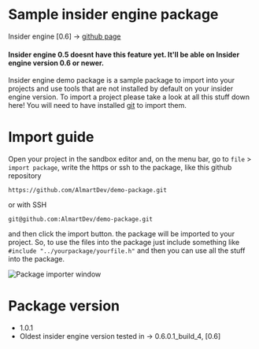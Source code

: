 # Sample insider engine package
Insider engine [0.6] -> [github page](https://github.com/almartdev/insiderengine)

#### Insider engine 0.5 doesnt have this feature yet. It'll be able on Insider engine version 0.6 or newer.

Insider engine demo package is a sample package to import into your projects and use tools that are not installed by default on your insider engine version. To import a project please take a look at all this stuff down here! You will need to have installed [git](https://git-scm.com/downloads) to import them.

# Import guide
Open your project in the sandbox editor and, on the menu bar, go to ```file``` > ```import package```, write the https or ssh to the package, like this github repository
```
https://github.com/AlmartDev/demo-package.git
```
or with SSH
```
git@github.com:AlmartDev/demo-package.git
```
and then click the import button.
the package will be imported to your project. So, to use the files into the package just include something like ```#include "../yourpackage/yourfile.h"``` and then you can use all the stuff into the package.

![Package importer window](https://github.com/AlmartDev/InsiderEngine/blob/main/Screenshots/ImportPackageWindow.png)

# Package version
 - 1.0.1
 - Oldest insider engine version tested in -> 0.6.0.1_build_4, [0.6]
